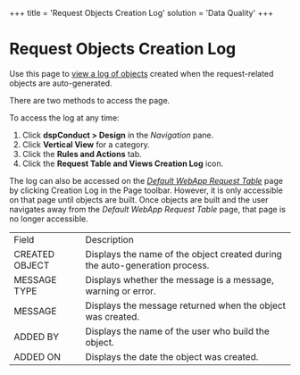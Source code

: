 +++
title = 'Request Objects Creation Log'
solution = 'Data Quality'
+++

# Request Objects Creation Log

<div class="use">

Use this page to [view a log of
objects](../Use_Cases/Auto_Generate_Request_related_Objects.htm#View_the_Request_Objects_Creation_Log)
created when the request-related objects are auto-generated.

</div>

There are two methods to access the page.

To access the log at any time:

1.  Click **dspConduct \> Design** in the *Navigation* pane.
2.  Click **Vertical View** for a category.
3.  Click the **Rules and Actions** tab.
4.  Click the **Request Table and Views Creation Log** icon.

The log can also be accessed on the *[Default WebApp Request
Table](Default%20WebApp%20Request%20Table.htm)* page by clicking
Creation Log in the Page toolbar. However, it is only accessible on that
page until objects are built. Once objects are built and the user
navigates away from the *Default WebApp Request Table* page, that page
is no longer
accessible.

|                |                                                                             |
| -------------- | --------------------------------------------------------------------------- |
| Field          | Description                                                                 |
| CREATED OBJECT | Displays the name of the object created during the auto-generation process. |
| MESSAGE TYPE   | Displays whether the message is a message, warning or error.                |
| MESSAGE        | Displays the message returned when the object was created.                  |
| ADDED BY       | Displays the name of the user who build the object.                         |
| ADDED ON       | Displays the date the object was created.                                   |
